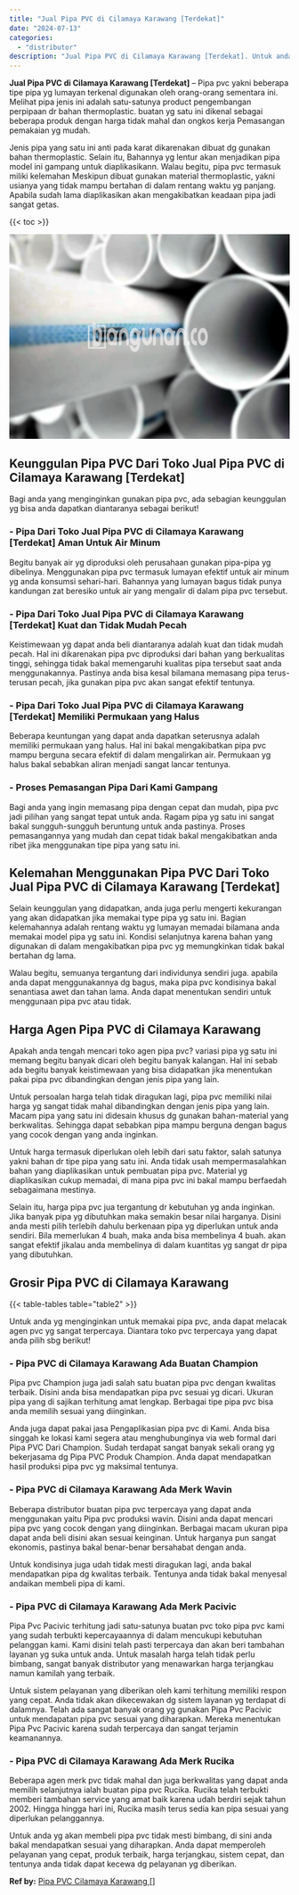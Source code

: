 ```yaml
---
title: "Jual Pipa PVC di Cilamaya Karawang [Terdekat]"
date: "2024-07-13"
categories: 
  - "distributor"
description: "Jual Pipa PVC di Cilamaya Karawang [Terdekat]. Untuk anda yg akan membeli pipa pvc tidak mesti bimbang, di sini anda bakal mendapatkan sesuai yang diharapkan..."
---
```


**Jual Pipa PVC di Cilamaya Karawang \[Terdekat\]** – Pipa pvc yakni beberapa tipe pipa yg lumayan terkenal digunakan oleh orang-orang sementara ini. Melihat pipa jenis ini adalah satu-satunya product pengembangan perpipaan dr bahan thermoplastic. buatan yg satu ini dikenal sebagai beberapa produk dengan harga tidak mahal dan ongkos kerja Pemasangan pemakaian yg mudah.

Jenis pipa yang satu ini anti pada karat dikarenakan dibuat dg gunakan bahan thermoplastic. Selain itu, Bahannya yg lentur akan menjadikan pipa model ini gampang untuk diaplikasikann. Walau begitu, pipa pvc termasuk miliki kelemahan Meskipun dibuat gunakan material thermoplastic, yakni usianya yang tidak mampu bertahan di dalam rentang waktu yg panjang. Apabila sudah lama diaplikasikan akan mengakibatkan keadaan pipa jadi sangat getas.

{{< toc >}}

![Jual Pipa PVC di Cilamaya Karawang [Terdekat]](/images/jaul-pipa-pvc-01.png)

## Keunggulan Pipa PVC Dari Toko Jual Pipa PVC di Cilamaya Karawang \[Terdekat\]

Bagi anda yang menginginkan gunakan pipa pvc, ada sebagian keunggulan yg bisa anda dapatkan diantaranya sebagai berikut!

### \- Pipa Dari Toko Jual Pipa PVC di Cilamaya Karawang \[Terdekat\] Aman Untuk Air Minum

Begitu banyak air yg diproduksi oleh perusahaan gunakan pipa-pipa yg dibelinya. Menggunakan pipa pvc termasuk lumayan efektif untuk air minum yg anda konsumsi sehari-hari. Bahannya yang lumayan bagus tidak punya kandungan zat beresiko untuk air yang mengalir di dalam pipa pvc tersebut.

### \- Pipa Dari Toko Jual Pipa PVC di Cilamaya Karawang \[Terdekat\] Kuat dan Tidak Mudah Pecah

Keistimewaan yg dapat anda beli diantaranya adalah kuat dan tidak mudah pecah. Hal ini dikarenakan pipa pvc diproduksi dari bahan yang berkualitas tinggi, sehingga tidak bakal memengaruhi kualitas pipa tersebut saat anda menggunakannya. Pastinya anda bisa kesal bilamana memasang pipa terus-terusan pecah, jika gunakan pipa pvc akan sangat efektif tentunya.

### \- Pipa Dari Toko Jual Pipa PVC di Cilamaya Karawang \[Terdekat\] Memiliki Permukaan yang Halus

Beberapa keuntungan yang dapat anda dapatkan seterusnya adalah memiliki permukaan yang halus. Hal ini bakal mengakibatkan pipa pvc mampu berguna secara efektif di dalam mengalirkan air. Permukaan yg halus bakal sebabkan aliran menjadi sangat lancar tentunya.

### \- Proses Pemasangan Pipa Dari Kami Gampang

Bagi anda yang ingin memasang pipa dengan cepat dan mudah, pipa pvc jadi pilihan yang sangat tepat untuk anda. Ragam pipa yg satu ini sangat bakal sungguh-sungguh beruntung untuk anda pastinya. Proses pemasangannya yang mudah dan cepat tidak bakal mengakibatkan anda ribet jika menggunakan tipe pipa yang satu ini.

## Kelemahan Menggunakan Pipa PVC Dari Toko Jual Pipa PVC di Cilamaya Karawang \[Terdekat\]

Selain keunggulan yang didapatkan, anda juga perlu mengerti kekurangan yang akan didapatkan jika memakai type pipa yg satu ini. Bagian kelemahannya adalah rentang waktu yg lumayan memadai bilamana anda memakai model pipa yg satu ini. Kondisi selanjutnya karena bahan yang digunakan di dalam mengakibatkan pipa pvc yg memungkinkan tidak bakal bertahan dg lama.

Walau begitu, semuanya tergantung dari individunya sendiri juga. apabila anda dapat menggunakannya dg bagus, maka pipa pvc kondisinya bakal senantiasa awet dan tahan lama. Anda dapat menentukan sendiri untuk menggunaan pipa pvc atau tidak.

## Harga Agen Pipa PVC di Cilamaya Karawang

Apakah anda tengah mencari toko agen pipa pvc? variasi pipa yg satu ini memang begitu banyak dicari oleh begitu banyak kalangan. Hal ini sebab ada begitu banyak keistimewaan yang bisa didapatkan jika menentukan pakai pipa pvc dibandingkan dengan jenis pipa yang lain.

Untuk persoalan harga telah tidak diragukan lagi, pipa pvc memiliki nilai harga yg sangat tidak mahal dibandingkan dengan jenis pipa yang lain. Macam pipa yang satu ini didesain khusus dg gunakan bahan-material yang berkwalitas. Sehingga dapat sebabkan pipa mampu berguna dengan bagus yang cocok dengan yang anda inginkan.

Untuk harga termasuk diperlukan oleh lebih dari satu faktor, salah satunya yakni bahan dr tipe pipa yang satu ini. Anda tidak usah mempermasalahkan bahan yang diaplikasikan untuk pembuatan pipa pvc. Material yg diaplikasikan cukup memadai, di mana pipa pvc ini bakal mampu berfaedah sebagaimana mestinya.

Selain itu, harga pipa pvc jua tergantung dr kebutuhan yg anda inginkan. Jika banyak pipa yg dibutuhkan maka semakin besar nilai harganya. Disini anda mesti pilih terlebih dahulu berkenaan pipa yg diperlukan untuk anda sendiri. Bila memerlukan 4 buah, maka anda bisa membelinya 4 buah. akan sangat efektif jikalau anda membelinya di dalam kuantitas yg sangat dr pipa yang dibutuhkan.

## Grosir Pipa PVC di Cilamaya Karawang

{{< table-tables table="table2" >}}

Untuk anda yg menginginkan untuk memakai pipa pvc, anda dapat melacak agen pvc yg sangat terpercaya. Diantara toko pvc terpercaya yang dapat anda pilih sbg berikut!

### \- Pipa PVC di Cilamaya Karawang Ada Buatan Champion

Pipa pvc Champion juga jadi salah satu buatan pipa pvc dengan kwalitas terbaik. Disini anda bisa mendapatkan pipa pvc sesuai yg dicari. Ukuran pipa yang di sajikan terhitung amat lengkap. Berbagai tipe pipa pvc bisa anda memilih sesuai yang diinginkan.

Anda juga dapat pakai jasa Pengaplikasian pipa pvc di Kami. Anda bisa singgah ke lokasi kami segera atau menghubunginya via web formal dari Pipa PVC Dari Champion. Sudah terdapat sangat banyak sekali orang yg bekerjasama dg Pipa PVC Produk Champion. Anda dapat mendapatkan hasil produksi pipa pvc yg maksimal tentunya.

### \- Pipa PVC di Cilamaya Karawang Ada Merk Wavin

Beberapa distributor buatan pipa pvc terpercaya yang dapat anda menggunakan yaitu Pipa pvc produksi wavin. Disini anda dapat mencari pipa pvc yang cocok dengan yang diinginkan. Berbagai macam ukuran pipa dapat anda beli disini akan sesuai keinginan. Untuk harganya pun sangat ekonomis, pastinya bakal benar-benar bersahabat dengan anda.

Untuk kondisinya juga udah tidak mesti diragukan lagi, anda bakal mendapatkan pipa dg kwalitas terbaik. Tentunya anda tidak bakal menyesal andaikan membeli pipa di kami.

### \- Pipa PVC di Cilamaya Karawang Ada Merk Pacivic

Pipa Pvc Pacivic terhitung jadi satu-satunya buatan pvc toko pipa pvc kami yang sudah terbukti kepercayaannya di dalam mencukupi kebutuhan pelanggan kami. Kami disini telah pasti terpercaya dan akan beri tambahan layanan yg suka untuk anda. Untuk masalah harga telah tidak perlu bimbang, sangat banyak distributor yang menawarkan harga terjangkau namun kamilah yang terbaik.

Untuk sistem pelayanan yang diberikan oleh kami terhitung memiliki respon yang cepat. Anda tidak akan dikecewakan dg sistem layanan yg terdapat di dalamnya. Telah ada sangat banyak orang yg gunakan Pipa Pvc Pacivic untuk mendapatan pipa pvc sesuai yang diharapkan. Mereka menentukan Pipa Pvc Pacivic karena sudah terpercaya dan sangat terjamin keamanannya.

### \- Pipa PVC di Cilamaya Karawang Ada Merk Rucika

Beberapa agen merk pvc tidak mahal dan juga berkwalitas yang dapat anda memilih selanjutnya ialah buatan pipa pvc Rucika. Rucika telah terbukti memberi tambahan service yang amat baik karena udah berdiri sejak tahun 2002. Hingga hingga hari ini, Rucika masih terus sedia kan pipa sesuai yang diperlukan pelanggannya.

Untuk anda yg akan membeli pipa pvc tidak mesti bimbang, di sini anda bakal mendapatkan sesuai yang diharapkan. Anda dapat memperoleh pelayanan yang cepat, produk terbaik, harga terjangkau, sistem cepat, dan tentunya anda tidak dapat kecewa dg pelayanan yg diberikan.

**Ref by:** [Pipa PVC Cilamaya Karawang []](https://id.wikipedia.org/wiki/Pipa)
